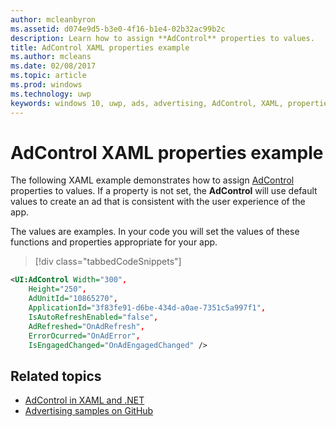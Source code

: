 ---author: mcleanbyronms.assetid: d074e9d5-b3e0-4f16-b1e4-02b32ac99b2cdescription: Learn how to assign **AdControl** properties to values.title: AdControl XAML properties examplems.author: mcleansms.date: 02/08/2017ms.topic: articlems.prod: windowsms.technology: uwpkeywords: windows 10, uwp, ads, advertising, AdControl, XAML, properties---# AdControl XAML properties exampleThe following XAML example demonstrates how to assign [AdControl](https://msdn.microsoft.com/library/windows/apps/microsoft.advertising.winrt.ui.adcontrol.aspx) properties to values. If a property is not set, the **AdControl** will use default values to create an ad that is consistent with the user experience of the app.The values are examples. In your code you will set the values of these functions and properties appropriate for your app.> [!div class="tabbedCodeSnippets"]``` xml<UI:AdControl Width="300",    Height="250",    AdUnitId="10865270",    ApplicationId="3f83fe91-d6be-434d-a0ae-7351c5a997f1",    IsAutoRefreshEnabled="false",    AdRefreshed="OnAdRefresh",    ErrorOcurred="OnAdError",    IsEngagedChanged="OnAdEngagedChanged" />```## Related topics* [AdControl in XAML and .NET](adcontrol-in-xaml-and--net.md)* [Advertising samples on GitHub](http://aka.ms/githubads) 